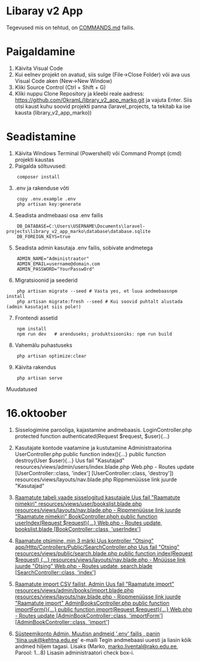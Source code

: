 # Libaray v2 App

Tegevused mis on tehtud, on [COMMANDS.md](COMMANDS.md) failis.

# Paigaldamine

1. Käivita Visual Code
2. Kui eelnev projekt on avatud, siis sulge (File->Close Folder) või ava uus Visual Code aken (New->New Window)
3. Kliki Source Control (Ctrl + Shift + G)
4. Kliki nuppu Clone Repository ja kleebi reale aadress: https://github.com/OkramL/library_v2_app_marko.git ja vajuta Enter. Siis otsi kaust kuhu soovid projekti panna (laravel_projects, ta tekitab ka ise kausta (library_v2_app_marko))

# Seadistamine

1. Käivita Windows Terminal (Powershell) või Command Prompt (cmd) projekti kaustas
2. Paigalda sõltuvused: 
```
    composer install
```
3. .env ja rakenduse võti 
```
    copy .env.example .env 
    php artisan key:generate
```

4. Seadista andmebaasi osa .env failis
```
    DB_DATABASE=C:\Users\USERNAME\Documents\laravel-projects\library_v2_app_marko\database\database.sqlite
    DB_FOREIGN_KEYS=true
```
5. Seadista admin kasutaja .env failis, sobivate andmetega
```
    ADMIN_NAME="Administraator"
    ADMIN_EMAIL=username@domain.com
    ADMIN_PASSWORD="YourPasswOrd"
```

6. Migratsioonid ja seederid
```
    php artisan migrate --seed # Vasta yes, et luua andmebaasnpm install 
    php artisan migrate:fresh --seed # Kui soovid puhtalt alustada (admin kasutajat siis pole!)
```

7. Frontendi assetid
```
    npm install
    npm run dev   # arenduseks; produktsiooniks: npm run build

```

8. Vahemälu puhastuseks
```
    php artisan optimize:clear
```

9. Käivita rakendus
```
    php artisan serve
```

Muudatused

#  16.oktoober
1. Sisselogimine parooliga, kajastamine andmebaasis.
LoginController.php
	protected function authenticated(Request $request, $user){...}

2. Kasutajate kontode vaatamine ja kustutamine Administraatorina
UserController.php
	public function index(){...}
	public function destroy(User $user){...}
Uus fail "Kasutajad" 
	resources/views/admin/users/index.blade.php
Web.php	- Routes update
	[UserController::class, 'index']
	[UserController::class, 'destroy'])
resources/views/layouts/nav.blade.php Rippmenüüsse link juurde "Kasutajad"
	 <a class="dropdown-item" href="{{ route('admin.users.index') }}">
	
3. Raamatute tabeli vaade sisselogitud kasutajale
Uus fail "Raamatute nimekiri"
	resources/views/user/bookslist.blade.php
resources/views/layouts/nav.blade.php - Rippmenüüsse link juurde "Raamatute nimekiri"
	<a class="dropdown-item" href="{{ route('bookslist') }}">
BookController.phph
	 public function userIndex(Request $request){...}
Web.php	- Routes update, bookslist.blade
	[BookController::class, 'userIndex']
	
4. Raamatute otsimine, min 3 märki
Uus kontroller "Otsing" 
    app/Http/Controllers/Public/SearchController.php
Uus fail "Otsing" 
    resources/views/public/search.blade.php
	    public function index(Request $request) {...}
resources/views/layouts/nav.blade.php - Mnüüsse link juurde "Otsing"
Web.php	- Routes update, search.blade
 [SearchController::class, 'index']
	
6. Raamatute import CSV failist, Admin
Uus fail "Raamatute import"
	resources/views/admin/books/import.blade.php
resources/views/layouts/nav.blade.php - Rippmenüüsse link juurde "Raamatute import"
	<a class="dropdown-item" href="{{ route('admin.books.import') }}">
AdminBooksController.php
	public function importForm(){...}
	public function import(Request $request){...}
Web.php	- Routes update
[AdminBookController::class, 'importForm']
[AdminBookController::class, 'import']

6. Süsteemikonto Admin, 
Muutisn andmeid '.env' failis , panin 'tiina.uuk@kehtna.edu.ee' e-maili 
Tegin andmebaasi uuesti ja liasin kõik andmed hiljem tagasi.
Lisaks (Marko, marko.livental@rako.edu.ee, Parool: 1...8)
Lisasin administraatori check box-i.
	

